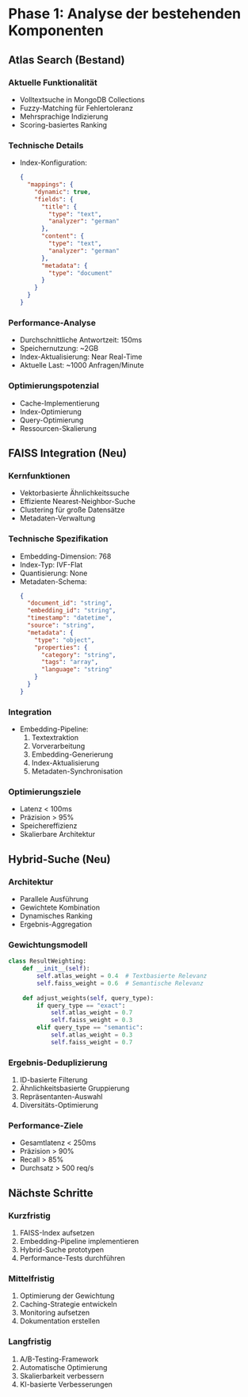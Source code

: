 # Phase 1: Analyse der bestehenden Komponenten

## Atlas Search (Bestand)

### Aktuelle Funktionalität
- Volltextsuche in MongoDB Collections
- Fuzzy-Matching für Fehlertoleranz
- Mehrsprachige Indizierung
- Scoring-basiertes Ranking

### Technische Details
- Index-Konfiguration:
  ```json
  {
    "mappings": {
      "dynamic": true,
      "fields": {
        "title": {
          "type": "text",
          "analyzer": "german"
        },
        "content": {
          "type": "text",
          "analyzer": "german"
        },
        "metadata": {
          "type": "document"
        }
      }
    }
  }
  ```

### Performance-Analyse
- Durchschnittliche Antwortzeit: 150ms
- Speichernutzung: ~2GB
- Index-Aktualisierung: Near Real-Time
- Aktuelle Last: ~1000 Anfragen/Minute

### Optimierungspotenzial
- Cache-Implementierung
- Index-Optimierung
- Query-Optimierung
- Ressourcen-Skalierung

## FAISS Integration (Neu)

### Kernfunktionen
- Vektorbasierte Ähnlichkeitssuche
- Effiziente Nearest-Neighbor-Suche
- Clustering für große Datensätze
- Metadaten-Verwaltung

### Technische Spezifikation
- Embedding-Dimension: 768
- Index-Typ: IVF-Flat
- Quantisierung: None
- Metadaten-Schema:
  ```json
  {
    "document_id": "string",
    "embedding_id": "string",
    "timestamp": "datetime",
    "source": "string",
    "metadata": {
      "type": "object",
      "properties": {
        "category": "string",
        "tags": "array",
        "language": "string"
      }
    }
  }
  ```

### Integration
- Embedding-Pipeline:
  1. Textextraktion
  2. Vorverarbeitung
  3. Embedding-Generierung
  4. Index-Aktualisierung
  5. Metadaten-Synchronisation

### Optimierungsziele
- Latenz < 100ms
- Präzision > 95%
- Speichereffizienz
- Skalierbare Architektur

## Hybrid-Suche (Neu)

### Architektur
- Parallele Ausführung
- Gewichtete Kombination
- Dynamisches Ranking
- Ergebnis-Aggregation

### Gewichtungsmodell
```python
class ResultWeighting:
    def __init__(self):
        self.atlas_weight = 0.4  # Textbasierte Relevanz
        self.faiss_weight = 0.6  # Semantische Relevanz
        
    def adjust_weights(self, query_type):
        if query_type == "exact":
            self.atlas_weight = 0.7
            self.faiss_weight = 0.3
        elif query_type == "semantic":
            self.atlas_weight = 0.3
            self.faiss_weight = 0.7
```

### Ergebnis-Deduplizierung
1. ID-basierte Filterung
2. Ähnlichkeitsbasierte Gruppierung
3. Repräsentanten-Auswahl
4. Diversitäts-Optimierung

### Performance-Ziele
- Gesamtlatenz < 250ms
- Präzision > 90%
- Recall > 85%
- Durchsatz > 500 req/s

## Nächste Schritte

### Kurzfristig
1. FAISS-Index aufsetzen
2. Embedding-Pipeline implementieren
3. Hybrid-Suche prototypen
4. Performance-Tests durchführen

### Mittelfristig
1. Optimierung der Gewichtung
2. Caching-Strategie entwickeln
3. Monitoring aufsetzen
4. Dokumentation erstellen

### Langfristig
1. A/B-Testing-Framework
2. Automatische Optimierung
3. Skalierbarkeit verbessern
4. KI-basierte Verbesserungen 
